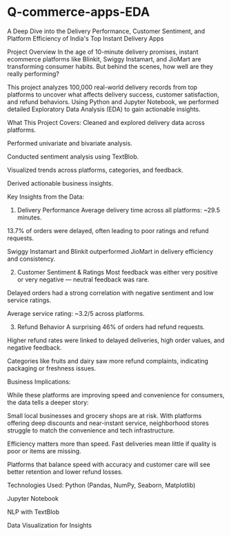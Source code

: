 # Q-commerce-apps-EDA
A Deep Dive into the Delivery Performance, Customer Sentiment, and Platform Efficiency of India's Top Instant Delivery Apps

Project Overview
In the age of 10-minute delivery promises, instant ecommerce platforms like Blinkit, Swiggy Instamart, and JioMart are transforming consumer habits. But behind the scenes, how well are they really performing?

This project analyzes 100,000 real-world delivery records from top platforms to uncover what affects delivery success, customer satisfaction, and refund behaviors. Using Python and Jupyter Notebook, we performed detailed Exploratory Data Analysis (EDA) to gain actionable insights.

What This Project Covers:
Cleaned and explored delivery data across platforms.

Performed univariate and bivariate analysis.

Conducted sentiment analysis using TextBlob.

Visualized trends across platforms, categories, and feedback.

Derived actionable business insights.

Key Insights from the Data:

 1. Delivery Performance
Average delivery time across all platforms: ~29.5 minutes.

13.7% of orders were delayed, often leading to poor ratings and refund requests.

Swiggy Instamart and Blinkit outperformed JioMart in delivery efficiency and consistency.

 2. Customer Sentiment & Ratings
Most feedback was either very positive or very negative — neutral feedback was rare.

Delayed orders had a strong correlation with negative sentiment and low service ratings.

Average service rating: ~3.2/5 across platforms.

 3. Refund Behavior
A surprising 46% of orders had refund requests.

Higher refund rates were linked to delayed deliveries, high order values, and negative feedback.

Categories like fruits and dairy saw more refund complaints, indicating packaging or freshness issues.


Business Implications:

While these platforms are improving speed and convenience for consumers, the data tells a deeper story:

Small local businesses and grocery shops are at risk. With platforms offering deep discounts and near-instant service, neighborhood stores struggle to match the convenience and tech infrastructure.

Efficiency matters more than speed. Fast deliveries mean little if quality is poor or items are missing.

Platforms that balance speed with accuracy and customer care will see better retention and lower refund losses.

Technologies Used:
Python (Pandas, NumPy, Seaborn, Matplotlib)

Jupyter Notebook

NLP with TextBlob

Data Visualization for Insights
